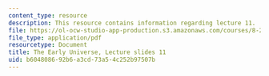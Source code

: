 ```yaml
---
content_type: resource
description: This resource contains information regarding lecture 11.
file: https://ol-ocw-studio-app-production.s3.amazonaws.com/courses/8-286-the-early-universe-fall-2013/b604808692b6a3cd73a54c252b97507b_MIT8_286F13_lec11.pdf
file_type: application/pdf
resourcetype: Document
title: The Early Universe, Lecture slides 11
uid: b6048086-92b6-a3cd-73a5-4c252b97507b
---
```

